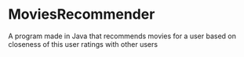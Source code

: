 # MoviesRecommender
A program made in Java that recommends movies for a user based on closeness of this user ratings with other users
